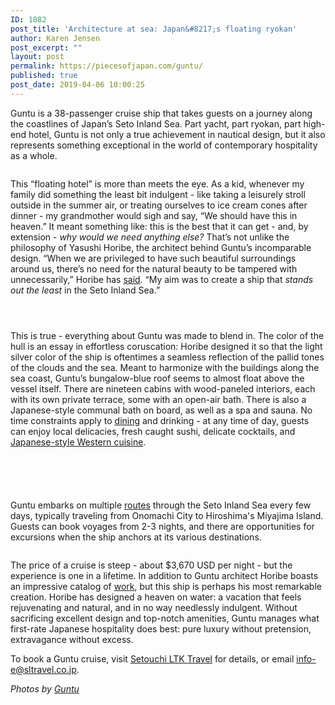 ```yaml
---
ID: 1082
post_title: 'Architecture at sea: Japan&#8217;s floating ryokan'
author: Karen Jensen
post_excerpt: ""
layout: post
permalink: https://piecesofjapan.com/guntu/
published: true
post_date: 2019-04-06 10:00:25
---
```

<!-- wp:paragraph -->
<p>Guntu is a 38-passenger cruise ship that takes guests on a journey along the coastlines of Japan’s Seto Inland Sea. Part yacht, part ryokan, part high-end hotel, Guntu is not only a true achievement in nautical design, but it also represents something exceptional in the world of contemporary hospitality as a whole. </p>
<!-- /wp:paragraph -->

<!-- wp:image {"id":1084} -->
<figure class="wp-block-image"><img src="https://piecesofjapan.com/wp-content/uploads/2019/03/guntu_post01-1024x573.jpg" alt="" class="wp-image-1084" /></figure>
<!-- /wp:image -->

<!-- wp:paragraph -->
<p>This “floating hotel” is more than meets the eye. As a kid, whenever my family did something the least bit indulgent - like taking a leisurely stroll outside in the summer air, or treating ourselves to ice cream cones after dinner - my grandmother would sigh and say, “We should have this in heaven.” It meant something like: this is the best that it can get - and, by extension - <em>why would we need anything else?</em> That’s not unlike the philosophy of Yasushi Horibe, the architect behind Guntu’s incomparable design. “When we are privileged to have such beautiful surroundings around us, there’s no need for the natural beauty to be tampered with unnecessarily,” Horibe has <a href="https://www.cnn.com/style/article/guntu-boat-japan-rare/index.html">said</a>. “My aim was to create a ship that <em>stands out the least</em> in the Seto Inland Sea.” </p>
<!-- /wp:paragraph -->

<!-- wp:image {"id":1087} -->
<figure class="wp-block-image"><img src="https://piecesofjapan.com/wp-content/uploads/2019/03/guntu_post04-1024x573.jpg" alt="" class="wp-image-1087" /></figure>
<!-- /wp:image -->

<!-- wp:image {"id":1088} -->
<figure class="wp-block-image"><img src="https://piecesofjapan.com/wp-content/uploads/2019/03/guntu_post05-1024x573.jpg" alt="" class="wp-image-1088" /></figure>
<!-- /wp:image -->

<!-- wp:image {"id":1089} -->
<figure class="wp-block-image"><img src="https://piecesofjapan.com/wp-content/uploads/2019/03/guntu_post06-1024x573.jpg" alt="" class="wp-image-1089" /></figure>
<!-- /wp:image -->

<!-- wp:paragraph -->
<p>This is true - everything about Guntu was made to blend in. The color of the hull is an essay in effortless coruscation: Horibe designed it so that the light silver color of the ship is oftentimes a seamless reflection of the pallid tones of the clouds and the sea. Meant to harmonize with the buildings along the sea coast, Guntu’s bungalow-blue roof seems to almost float above the vessel itself. There are nineteen cabins with wood-paneled interiors, each with its own private terrace, some with an open-air bath. There is also a Japanese-style communal bath on board, as well as a spa and sauna. No time constraints apply to <a href="http://guntu.jp/foods">dining</a> and drinking - at any time of day, guests can enjoy local delicacies, fresh caught sushi, delicate cocktails, and <a href="https://en.wikipedia.org/wiki/Y%C5%8Dshoku">Japanese-style Western cuisine</a>.</p>
<!-- /wp:paragraph -->

<!-- wp:image {"id":1092} -->
<figure class="wp-block-image"><img src="https://piecesofjapan.com/wp-content/uploads/2019/03/guntu_post07.jpg" alt="" class="wp-image-1092" /></figure>
<!-- /wp:image -->

<!-- wp:image {"id":1093} -->
<figure class="wp-block-image"><img src="https://piecesofjapan.com/wp-content/uploads/2019/03/guntu_post08.jpg" alt="" class="wp-image-1093" /></figure>
<!-- /wp:image -->

<!-- wp:image {"id":1094} -->
<figure class="wp-block-image"><img src="https://piecesofjapan.com/wp-content/uploads/2019/03/guntu_post09.jpg" alt="" class="wp-image-1094" /></figure>
<!-- /wp:image -->

<!-- wp:image {"id":1086} -->
<figure class="wp-block-image"><img src="https://piecesofjapan.com/wp-content/uploads/2019/03/guntu_post03-1024x573.jpg" alt="" class="wp-image-1086" /></figure>
<!-- /wp:image -->

<!-- wp:image {"id":1085} -->
<figure class="wp-block-image"><img src="https://piecesofjapan.com/wp-content/uploads/2019/03/guntu_post02-1024x573.jpg" alt="" class="wp-image-1085" /></figure>
<!-- /wp:image -->

<!-- wp:paragraph -->
<p>Guntu embarks on multiple <a href="https://sltravel.co.jp/en/guntu/#application">routes</a> through the Seto Inland Sea every few days, typically traveling from Onomachi City to Hiroshima's Miyajima Island. Guests can book voyages from 2-3 nights, and there are opportunities for excursions when the ship anchors at its various destinations. <br></p>
<!-- /wp:paragraph -->

<!-- wp:image {"id":1095} -->
<figure class="wp-block-image"><img src="https://piecesofjapan.com/wp-content/uploads/2019/03/guntu_post10.jpg" alt="" class="wp-image-1095" /></figure>
<!-- /wp:image -->

<!-- wp:paragraph -->
<p>The price of a cruise is steep - about $3,670 USD per night - but the experience is one in a lifetime. In addition to Guntu architect Horibe boasts an impressive catalog of <a href="http://horibe-aa.jp/index.html">work</a>, but this ship is perhaps his most remarkable creation. Horibe has designed a heaven on water: a vacation that feels rejuvenating and natural, and in no way needlessly indulgent. Without sacrificing excellent design and top-notch amenities, Guntu manages what first-rate Japanese hospitality does best: pure luxury without pretension, extravagance without excess. <br></p>
<!-- /wp:paragraph -->

<!-- wp:paragraph -->
<p>To book a Guntu cruise, visit <a href="https://sltravel.co.jp/en/guntu/#departure-table">Setouchi LTK Travel</a> for details, or email <a href="mailto:info-e@sltravel.co.jp">info-e@sltravel.co.jp</a>. </p>
<!-- /wp:paragraph -->

<!-- wp:paragraph -->
<p><em>Photos by <a href="http://guntu.jp/">Guntu</a></em></p>
<!-- /wp:paragraph -->
